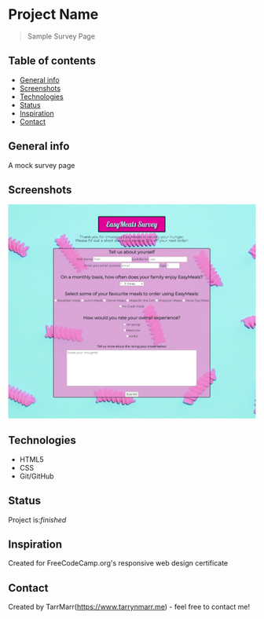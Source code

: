 # Project Name
> Sample Survey Page  

## Table of contents
* [General info](#general-info)
* [Screenshots](#screenshots)
* [Technologies](#technologies)
* [Status](#status)
* [Inspiration](#inspiration)
* [Contact](#contact)

## General info
A mock survey page 

## Screenshots
![Example screenshot](https://github.com/TarrMarr/sampleSurveyPage/blob/master/screenshot.JPG)

## Technologies
* HTML5
* CSS
* Git/GitHub

## Status
Project is:_finished_

## Inspiration
Created for FreeCodeCamp.org's responsive web design certificate  

## Contact
Created by TarrMarr(https://www.tarrynmarr.me) - feel free to contact me!
